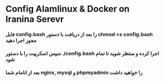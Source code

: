 # Config Alamlinux & Docker on Iranina Serevr

### فایل config.bash را بعد از دریافت با دستور chmod +x config.bash مجوز اجرا دهید
### سپس اسکریپت را با دستور ./config.bash اجرا کرده و منتظر شوید تا تمام شود
### بعد از اتامام شما nginx, mysql و phpmyadmin را خواهید داشت
